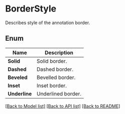 ﻿
# BorderStyle
Describes style of the annotation border.

## Enum
 Name | Description
------------ | ------------
**Solid** | Solid border.
**Dashed** | Dashed border.
**Beveled** | Bevelled border.
**Inset** | Inset border.
**Underline** | Underlined border.


[[Back to Model list]](../../README.md#documentation-for-models) [[Back to API list]](../../README.md#documentation-for-api-endpoints) [[Back to README]](../../README.md)


